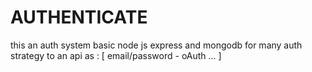 # AUTHENTICATE
this an auth system basic node js express and mongodb for many  auth strategy to an api as : [ email/password - oAuth ... ]
